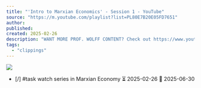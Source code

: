 ```yaml
---
title: "'Intro to Marxian Economics' - Session 1 - YouTube"
source: "https://m.youtube.com/playlist?list=PL80E7B20E05FD7651"
author:
published:
created: 2025-02-26
description: "WANT MORE PROF. WOLFF CONTENT? Check out https://www.youtube.com/@democracyatwrkThis four part course provides a working foundation in the core concepts of Marxian economic theory -- necessary and surplus labor, labor power, surplus value, exploitation, capital accumulation, distributions of the surplus, capitalist crises, and the differences between capitalist and other class structures. In addition, these core concepts will be systematically used to understand current social problems (including political and cultural as well as economic problems). The goal is to enable students to apply Marxian economics in their own efforts to analyze society and to strategize politically today.This course was taught in the Spring of 2009 at the Brecht Forum in New York, NY.Full Video: http://blip.tv/file/2676694/Professor Wolff's RSS Feed: http://rdwolff.blip.tv/rss/flashProfessor Wolff's Website: http://rdwolff.com"
tags:
  - "clippings"
---
```

![](https://www.youtube.com/watch?v=embed)

- [/] #task watch series in Marxian Economy ⏳ 2025-02-26 📅 2025-06-30
